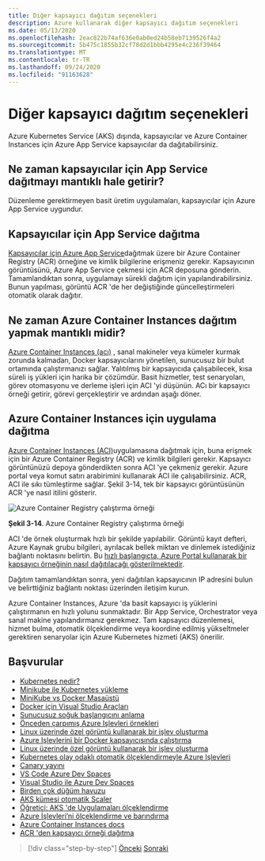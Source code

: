 ```yaml
---
title: Diğer kapsayıcı dağıtım seçenekleri
description: Azure kullanarak diğer kapsayıcı dağıtım seçenekleri
ms.date: 05/13/2020
ms.openlocfilehash: 2eac822b74af636e0ab0ed24b58eb7139526f4a2
ms.sourcegitcommit: 5b475c1855b32cf78d2d1bbb4295e4c236f39464
ms.translationtype: MT
ms.contentlocale: tr-TR
ms.lasthandoff: 09/24/2020
ms.locfileid: "91163628"
---
```

# <a name="other-container-deployment-options"></a>Diğer kapsayıcı dağıtım seçenekleri

Azure Kubernetes Service (AKS) dışında, kapsayıcılar ve Azure Container Instances için Azure App Service kapsayıcılar da dağıtabilirsiniz.

## <a name="when-does-it-make-sense-to-deploy-to-app-service-for-containers"></a>Ne zaman kapsayıcılar için App Service dağıtmayı mantıklı hale getirir?

Düzenleme gerektirmeyen basit üretim uygulamaları, kapsayıcılar için Azure App Service uygundur.

## <a name="how-to-deploy-to-app-service-for-containers"></a>Kapsayıcılar için App Service dağıtma

[Kapsayıcılar için Azure App Service](https://azure.microsoft.com/services/app-service/containers/)dağıtmak üzere bir Azure Container Registry (ACR) örneğine ve kimlik bilgilerine erişmeniz gerekir. Kapsayıcının görüntüsünü, Azure App Service çekmesi için ACR deposuna gönderin. Tamamlandıktan sonra, uygulamayı sürekli dağıtım için yapılandırabilirsiniz. Bunun yapılması, görüntü ACR 'de her değiştiğinde güncelleştirmeleri otomatik olarak dağıtır.

## <a name="when-does-it-make-sense-to-deploy-to-azure-container-instances"></a>Ne zaman Azure Container Instances dağıtım yapmak mantıklı midir?

[Azure Container Instances (acı)](https://azure.microsoft.com/services/container-instances/) , sanal makineler veya kümeler kurmak zorunda kalmadan, Docker kapsayıcılarını yönetilen, sunucusuz bir bulut ortamında çalıştırmanızı sağlar. Yalıtılmış bir kapsayıcıda çalışabilecek, kısa süreli iş yükleri için harika bir çözümdür. Basit hizmetler, test senaryoları, görev otomasyonu ve derleme işleri için ACI 'yi düşünün. ACı bir kapsayıcı örneği getirir, görevi gerçekleştirir ve ardından aşağı döner.

## <a name="how-to-deploy-an-app-to-azure-container-instances"></a>Azure Container Instances için uygulama dağıtma

[Azure Container Instances (ACI)](/azure/container-instances/)uygulamasına dağıtmak için, buna erişmek için bir Azure Container Registry (ACR) ve kimlik bilgileri gerekir. Kapsayıcı görüntünüzü depoya gönderdikten sonra ACI 'ye çekmeniz gerekir. Azure portal veya komut satırı arabirimini kullanarak ACI ile çalışabilirsiniz. ACR, ACI ile sıkı tümleştirme sağlar. Şekil 3-14, tek bir kapsayıcı görüntüsünün ACR 'ye nasıl itilini gösterir.

![Azure Container Registry çalıştırma örneği](./media/acr-runinstance-contextmenu.png)

**Şekil 3-14**. Azure Container Registry çalıştırma örneği

ACI 'de örnek oluşturmak hızlı bir şekilde yapılabilir. Görüntü kayıt defteri, Azure Kaynak grubu bilgileri, ayrılacak bellek miktarı ve dinlemek istediğiniz bağlantı noktasını belirtin. Bu [hızlı başlangıçta, Azure Portal kullanarak bir kapsayıcı örneğinin nasıl dağıtılacağı gösterilmektedir](/azure/container-instances/container-instances-quickstart-portal).

Dağıtım tamamlandıktan sonra, yeni dağıtılan kapsayıcının IP adresini bulun ve belirttiğiniz bağlantı noktası üzerinden iletişim kurun.

Azure Container Instances, Azure 'da basit kapsayıcı iş yüklerini çalıştırmanın en hızlı yolunu sunmaktadır. Bir App Service, Orchestrator veya sanal makine yapılandırmanız gerekmez. Tam kapsayıcı düzenlemesi, hizmet bulma, otomatik ölçeklendirme veya koordine edilmiş yükseltmeler gerektiren senaryolar için Azure Kubernetes hizmeti (AKS) önerilir.

## <a name="references"></a>Başvurular

- [Kubernetes nedir?](https://blog.newrelic.com/engineering/what-is-kubernetes/)
- [Minikube ile Kubernetes yükleme](https://kubernetes.io/docs/setup/learning-environment/minikube/)
- [MiniKube vs Docker Masaüstü](https://medium.com/containers-101/local-kubernetes-for-windows-minikube-vs-docker-desktop-25a1c6d3b766)
- [Docker için Visual Studio Araçları](/dotnet/standard/containerized-lifecycle-architecture/design-develop-containerized-apps/visual-studio-tools-for-docker)
- [Sunucusuz soğuk başlangıcını anlama](https://azure.microsoft.com/blog/understanding-serverless-cold-start/)
- [Önceden çarpımış Azure Işlevleri örnekleri](/azure/azure-functions/functions-premium-plan#pre-warmed-instances)
- [Linux üzerinde özel görüntü kullanarak bir işlev oluşturma](/azure/azure-functions/functions-create-function-linux-custom-image)
- [Azure Işlevlerini bir Docker kapsayıcısında çalıştırma](https://markheath.net/post/azure-functions-docker)
- [Linux üzerinde özel görüntü kullanarak bir işlev oluşturma](/azure/azure-functions/functions-create-function-linux-custom-image)
- [Kubernetes olay odaklı otomatik ölçeklendirmeyle Azure Işlevleri](/azure/azure-functions/functions-kubernetes-keda)
- [Canary yayını](https://martinfowler.com/bliki/CanaryRelease.html)
- [VS Code Azure Dev Spaces](/azure/dev-spaces/quickstart-netcore)
- [Visual Studio ile Azure Dev Spaces](/azure/dev-spaces/quickstart-netcore-visualstudio)
- [Birden çok düğüm havuzu](/azure/aks/use-multiple-node-pools)
- [AKS kümesi otomatik Scaler](/azure/aks/cluster-autoscaler)
- [Öğretici: AKS 'de Uygulamaları ölçeklendirme](/azure/aks/tutorial-kubernetes-scale)
- [Azure İşlevleri’ni ölçeklendirme ve barındırma](/azure/azure-functions/functions-scale)
- [Azure Container Instances docs](/azure/container-instances/)
- [ACR 'den kapsayıcı örneği dağıtma](/azure/container-instances/container-instances-using-azure-container-registry#deploy-with-azure-portal)

>[!div class="step-by-step"]
>[Önceki](scale-containers-serverless.md) 
> [Sonraki](communication-patterns.md)
